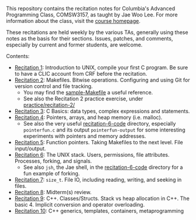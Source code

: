 This repository contains the recitation notes for Columbia's Advanced
Programming Class, COMSW3157, as taught by Jae Woo Lee. For more information
about the class, visit the [course homepage](http://www.cs.columbia.edu/~jae/3157).

These recitations are held weekly by the various TAs, generally using these
notes as the basis for their sections. Issues, patches, and comments, especially
by current and former students, are welcome.

Contents:

* [Recitation 1](recitation-1.md): Introduction to UNIX, compile your first C
  program. Be sure to have a CLIC account from CRF before the recitation.
* [Recitation 2](recitation-2.md): Makefiles. Bitwise operations. Configuring
  and using Git for version control and file tracking.
    * You may find the [sample-Makefile](sample-Makefile) a useful reference.
    * See also the Recitation 2 practice exercise, under
      [practice/recitation-2/](practice/recitation-2/)
* [Recitation 3](recitation-3.md): C Basics: data types, complex expressions and statements.
* [Recitation 4](recitation-4.md): Pointers, arrays, and heap memory 
(i.e. malloc).
    * See also the very useful [recitation-6-code](recitation-6-code/) directory,
      especially `pointerfun.c` and its output `pointerfun-output` for some
      interesting experiments with pointers and memory addresses.
* [Recitation 5](recitation-5.md): Function pointers. Taking Makefiles to the
  next level. File input/output.
* [Recitation 6](recitation-6.md): The UNIX stack. Users, permissions, file
  attributes. Processes, forking, and signals.
    * See also `jsh`, the Jae shell, in the [recitation-6-code](recitation-6-code/)
      directory for a fun example of forking.
* [Recitation 7](recitation-7.md): `size_t`. File IO, including reading, writing,
  and seeking in files.
* [Recitation 8](recitation-8.md): Midterm(s) review.
* [Recitation 9](recitation-9.md): C++. Classes/Structs. Stack vs heap allocation
  in C++. The basic 4. Implicit conversion and operator overloading.
* [Recitation 10](recitation-10.md): C++ generics, templates, containers, metaprogramming
